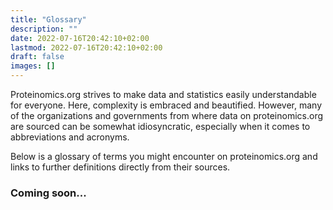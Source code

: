 ```yaml
---
title: "Glossary"
description: ""
date: 2022-07-16T20:42:10+02:00
lastmod: 2022-07-16T20:42:10+02:00
draft: false
images: []
---
```


Proteinomics.org strives to make data and statistics easily understandable for everyone. Here, complexity is embraced and beautified. However, many of the organizations and governments from where data on proteinomics.org are sourced can be somewhat idiosyncratic, especially when it comes to abbreviations and acronyms.

Below is a glossary of terms you might encounter on proteinomics.org and links to further definitions directly from their sources.

### Coming soon...

<!--

### Proteinomics.org

#### Protein
On proteinomics.org, protein refers to the macronutrient, not the class of molecule.

#### Proteinomics
Protein economics--the study of how protein is produced, distributed, and consumed. Not to be confused with proteomics.

### USDA National Agricultural Statistics Service (NASS)

| Term | Meaning |
| --- | ----------- |
| GE | greater than or equal to |
| FI | federally inspected |

-->
